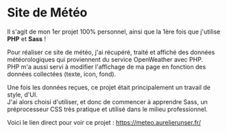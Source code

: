 # Site de Météo

Il s'agit de mon 1er projet 100% personnel, ainsi que la 1ère fois que j'utilise **PHP** et **Sass** !

Pour réaliser ce site de météo, j'ai récupéré, traité et affiché des données météorologiques qui proviennent du service OpenWeather avec PHP.
<br/>PHP m'a aussi servi à modifier l'affichage de ma page en fonction des données collectées (texte, icon, fond).

Une fois les données reçues, ce projet était principalement un travail de style, d'UI.
<br/>J'ai alors choisi d'utiliser, et donc de commencer à apprendre Sass, un préprocesseur CSS très pratique et utilisé dans le milieu professionnel.

Voici le lien direct pour voir ce projet : https://meteo.aurelierunser.fr/
